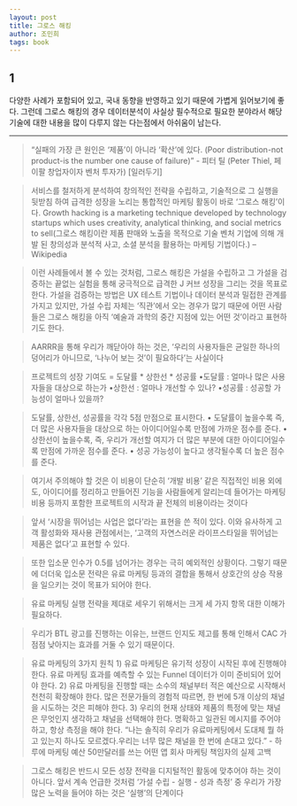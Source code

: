 ```yaml
---
layout: post
title: 그로스 해킹
author: 조민희
tags: book
---
```


## 1
다양한 사례가 포함되어 있고, 국내 동향을 반영하고 있기 때문에 가볍게 읽어보기에 좋다. 그런데 그로스 해킹의 경우 데이터분석이 사실상 필수적으로 필요한 분야라서 해당 기술에 대한 내용을 많이 다루지 않는 다는점에서 아쉬움이 남는다.

-----

>  “실패의 가장 큰 원인은 ‘제품’이 아니라 ‘확산’에 있다.   (Poor distribution-not product-is the number one cause of failure)” - 피터 틸 (Peter Thiel, 페이팔 창업자이자 벤처 투자가)   [일러두기]

> 서비스를 철저하게 분석하여 창의적인 전략을 수립하고, 기술적으로 그 실행을 뒷받침 하여 급격한 성장을 노리는 통합적인 마케팅 활동이 바로 ‘그로스 해킹’이다.   Growth hacking is a marketing technique developed by technology startups which uses creativity, analytical thinking, and social metrics to sell(그로스 해킹이란 제품 판매와 노출을 목적으로 기술 벤처 기업에 의해 개발 된 창의성과 분석적 사고, 소셜 분석을 활용하는 마케팅 기법이다.) – Wikipedia

> 이런 사례들에서 볼 수 있는 것처럼, 그로스 해킹은 가설을 수립하고 그 가설을 검증하는 끝없는 실험을 통해 궁극적으로 급격한 J 커브 성장을 그리는 것을 목표로 한다. 가설을 검증하는 방법은 UX 테스트 기법이나 데이터 분석과 밀접한 관계를 가지고 있지만, 가설 수립 자체는 ‘직관’에서 오는 경우가 많기 때문에 어떤 사람들은 그로스 해킹을 아직 ‘예술과 과학의 중간 지점에 있는 어떤 것’이라고 표현하기도 한다.

> AARRR을 통해 우리가 깨닫아야 하는 것은, ‘우리의 사용자들은 균일한 하나의 덩어리가 아니므로, ‘나누어 보는 것’이 필요하다’는 사실이다

>  프로젝트의 성장 기여도 = 도달률 * 상한선 * 성공률   •도달률 : 얼마나 많은 사용자들을 대상으로 하는가   •상한선 : 얼마나 개선할 수 있나?   •성공률 : 성공할 가능성이 얼마나 있을까?

>  도달률, 상한선, 성공률을 각각 5점 만점으로 표시한다.   • 도달률이 높을수록 즉, 더 많은 사용자들을 대상으로 하는 아이디어일수록 만점에 가까운 점수를 준다.   • 상한선이 높을수록, 즉, 우리가 개선할 여지가 더 많은 부분에 대한 아이디어일수록 만점에 가까운 점수를 준다.   • 성공 가능성이 높다고 생각될수록 더 높은 점수를 준다.

> 여기서 주의해야 할 것은 이 비용이 단순히 ‘개발 비용’ 같은 직접적인 비용 외에도, 아이디어를 정리하고 만들어진 기능을 사람들에게 알리는데 들어가는 마케팅 비용 등까지 포함한 프로젝트의 시작과 끝 전체의 비용이라는 것이다

> 앞서 ‘시장을 뛰어넘는 사업은 없다’라는 표현을 쓴 적이 있다. 이와 유사하게 고객 활성화와 재사용 관점에서는, ‘고객의 자연스러운 라이프스타일을 뛰어넘는 제품은 없다’고 표현할 수 있다.

> 또한 입소문 인수가 0.5를 넘어가는 경우는 극히 예외적인 상황이다. 그렇기 때문에 더더욱 입소문 전략은 유료 마케팅 등과의 결합을 통해서 상호간의 상승 작용을 일으키는 것이 목표가 되어야 한다.

> 유료 마케팅 실행 전략을 제대로 세우기 위해서는 크게 세 가지 항목 대한 이해가 필요하다.

> 우리가 BTL 광고를 진행하는 이유는, 브랜드 인지도 제고를 통해 인해서 CAC 가 점점 낮아지는 효과를 거둘 수 있기 때문이다.

> 유료 마케팅의 3가지 원칙   1) 유료 마케팅은 유기적 성장이 시작된 후에 진행해야 한다. 유료 마케팅 효과를 예측할 수 있는 Funnel 데이터가 이미 준비되어 있어야 한다.   2) 유료 마케팅을 진행할 때는 소수의 채널부터 적은 예산으로 시작해서 천천히 확장해야 한다. 많은 전문가들의 경험적 따르면, 한 번에 5개 이상의 채널을 시도하는 것은 피해야 한다.   3) 우리의 현재 상태와 제품의 특정에 맞는 채널은 무엇인지 생각하고 채널을 선택해야 한다. 명확하고 일관된 메시지를 주어야 하고, 항상 측정을 해야 한다.    “나는 솔직히 우리가 유료마케팅에서 도대체 뭘 하고 있는지 하나도 모르겠다.우리는 너무 많은 채널을 한 번에 손대고 있다.” - 하루에 마케팅 예산 50만달러를 쓰는 어떤 앱 회사 마케팅 책임자의 실제 고백

> 그로스 해킹은 반드시 모든 성장 전략을 디지털적인 활동에 맞추어야 하는 것이 아니다. 앞서 계속 언급한 것처럼 ‘가설 수립 - 실행 - 성과 측정’ 중 우리가 가장 많은 노력을 들어야 하는 것은 ‘실행’의 단계이다 